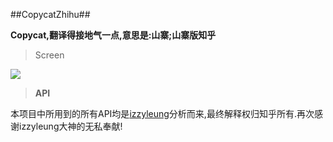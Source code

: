 ##CopycatZhihu##

**Copycat,翻译得接地气一点,意思是:山寨;山寨版知乎**


> Screen


![](http://img.blog.csdn.net/20160804103913542)


> **API**

本项目中所用到的所有API均是[izzyleung](https://github.com/izzyleung/ZhihuDailyPurify/wiki/%E7%9F%A5%E4%B9%8E%E6%97%A5%E6%8A%A5-API-%E5%88%86%E6%9E%90)分析而来,最终解释权归知乎所有.再次感谢izzyleung大神的无私奉献!
